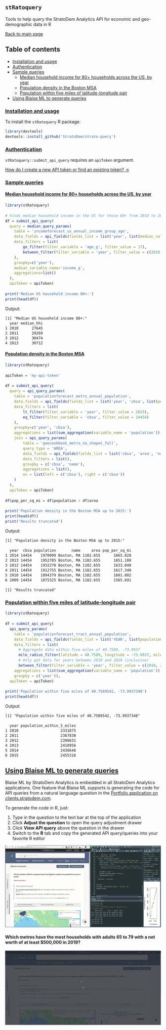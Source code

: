 ## `stRatoquery`
Tools to help query the StratoDem Analytics API for economic and geo-demographic data in R

[Back to main page](/)

## Table of contents
- [Installation and usage](#installation-and-usage)
- [Authentication](#authentication)
- [Sample queries](#sample-queries)
  - [Median household income for 80+ households across the US, by year](#median-household-income-for-80-households-across-the-us-by-year)
  - [Population density in the Boston MSA](#population-density-in-the-boston-msa)
  - [Population within five miles of latitude-longitude pair](#population-within-five-miles-of-latitude-longitude-pair)
- [Using Blaise ML to generate queries](#using-blaise-ml-to-generate-queries)

### [Installation and usage](#installation-and-usage)

To install the `stRatoquery` R package:
```R
library(devtools)
devtools::install_github('StratoDem/strato-query')
```

### [Authentication](#authentication)
`stRatoquery::submit_api_query` requires an `apiToken` argument.

[How do I create a new API token or find an existing token? &rarr;](https://academy.stratodem.com/article/82-creating-and-managing-api-tokens)

### [Sample queries](#sample-queries)

#### [Median household income for 80+ households across the US, by year](#median-household-income-for-80-households-across-the-us-by-year)
```R
library(stRatoquery)

# Finds median household income in the US for those 80+ from 2010 to 2013
df = submit_api_query(
  query = median_query_params(
    table = 'incomeforecast_us_annual_income_group_age',
    data_fields = api_fields(fields_list = list('year', list(median_value = 'median_hhi'))),
    data_filters = list(
        ge_filter(filter_variable = 'age_g', filter_value = 17),
        between_filter(filter_variable = 'year', filter_value = c(2010, 2013))
    ),
    groupby=c('year'),
    median_variable_name='income_g',
    aggregations=list()
  ),
  apiToken = apiToken)

print('Median US household income 80+:')
print(head(df))
```

Output:
```
[1] "Median US household income 80+:"
  year median_hhi
1 2010      27645
2 2011      29269
3 2012      30474
4 2013      30712
```

#### [Population density in the Boston MSA](#population-density-in-the-boston-msa)
```R
library(stRatoquery)

apiToken = 'my-api-token'

df = submit_api_query(
  query = api_query_params(
    table = 'populationforecast_metro_annual_population',
    data_fields = api_fields(fields_list = list('year', 'cbsa', list(population = 'population'))),
    data_filters = list(
        lt_filter(filter_variable = 'year', filter_value = 2015),
        eq_filter(filter_variable = 'cbsa', filter_value = 14454)
    ),
    groupby=c('year', 'cbsa'),
    aggregations = list(sum_aggregation(variable_name = 'population')),
    join = api_query_params(
        table = 'geocookbook_metro_na_shapes_full',
        query_type = 'AREA',
        data_fields = api_fields(fields_list = list('cbsa', 'area', 'name')),
        data_filters = list(),
        groupby = c('cbsa', 'name'),
        aggregations = list(),
        on = list(left = c('cbsa'), right = c('cbsa'))
    )
  ),
  apiToken = apiToken)

df$pop_per_sq_mi = df$population / df$area

print('Population density in the Boston MSA up to 2015:')
print(head(df))
print('Results truncated')
```

Output:
```
[1] "Population density in the Boston MSA up to 2015:"

  year  cbsa population       name     area pop_per_sq_mi
1 2014 14454    1970099 Boston, MA 1182.655      1665.828
2 2013 14454    1952785 Boston, MA 1182.655      1651.188
3 2012 14454    1932278 Boston, MA 1182.655      1633.848
4 2011 14454    1912755 Boston, MA 1182.655      1617.340
5 2010 14454    1894379 Boston, MA 1182.655      1601.802
6 2009 14454    1875325 Boston, MA 1182.655      1585.691

[1] "Results truncated"
```

### [Population within five miles of latitude-longitude pair](#population-within-five-miles-of-latitude-longitude-pair)
```R
library(stRatoquery)

df = submit_api_query(
  api_query_params(
    table = 'populationforecast_tract_annual_population',
    data_fields = api_fields(fields_list = list('YEAR', list(population = 'population_within_5_miles'))),
    data_filters = list(
      # Aggregate data within five miles of 40.7589, -73.9937
      mile_radius_filter(latitude = 40.7589, longitude = -73.9937, miles = 5),
      # Only get data for years between 2010 and 2020 (inclusive)
      between_filter(filter_variable = 'year', filter_value = c(2010, 2020))),
    aggregations = list(sum_aggregation(variable_name = 'population')),
    groupby = c('year')),
  apiToken = apiToken)

print('Population within five miles of 40.7589542, -73.9937348')
print(head(df))
```

Output:
```
[1] "Population within five miles of 40.7589542, -73.9937348"

  year population_within_5_miles
1 2010                   2331875
2 2011                   2367830
3 2012                   2398631
4 2013                   2418956
5 2014                   2436646
6 2015                   2455316
```

## [Using Blaise ML to generate queries](#using-blaise-ml-to-generate-queries)
Blaise ML by StratoDem Analytics is embedded in all StratoDem Analytics applications. One feature that Blaise ML supports is
generating the code for API queries from a natural language question in the [Portfolio application on clients.stratodem.com](https://clients.stratodem.com/dash/?id=marketscorecard).

To generate the code in R, just:
1. Type in the question to the text bar at the top of the application
2. Click **Adjust the question** to open the query adjustment drawer
3. Click **View API query** above the question in the drawer
4. Switch to the **R** tab and copy the generated API query/queries into your favorite R editor

<img src="assets/images/PortfolioInsightsToRQuery.gif" alt="Blaise ML by StratoDem Analytics generates API queries using natural language processing" />

#### Which metros have the most households with adults 65 to 79 with a net worth of at least $500,000 in 2019?
<img src="assets/images/R_example_query.gif" alt="Using Blaise ML to create a sample query in R" />
